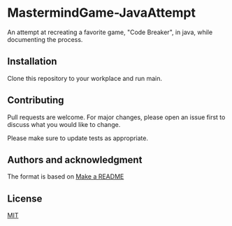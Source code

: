 # MastermindGame-JavaAttempt
 An attempt at recreating a favorite game, "Code Breaker", in java, while documenting the process.

## Installation
Clone this repository to your workplace and run main.

## Contributing
Pull requests are welcome. For major changes, please open an issue first to discuss what you would like to change.

Please make sure to update tests as appropriate.

## Authors and acknowledgment
The format is based on [Make a README](https://www.makeareadme.com/)

## License
[MIT](https://choosealicense.com/licenses/mit/)
